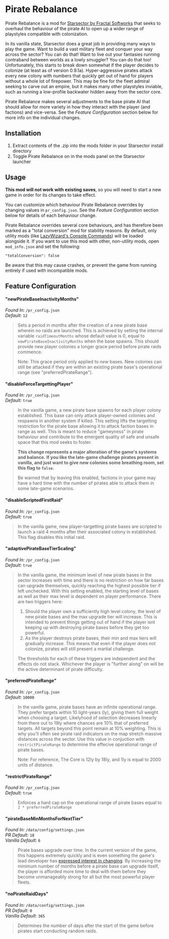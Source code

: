 
# Pirate Rebalance  
Pirate Rebalance is a mod for [Starsector by Fractal Softworks](https://fractalsoftworks.com/) that seeks to overhaul the behaviour of the pirate AI to open up a wider range of playstyles compatible with colonization.

In its vanilla state, Starsector does a great job in providing many ways to play the game. Want to build a vast military fleet and conquer your way across the sector? You can do that! Want to live out your fantasies running contraband between worlds as a lowly smuggler? You can do that too! Unfortunately, this starts to break down somewhat if the player decides to colonize (at least as of version 0.9.1a). Hyper-aggressive pirates attack every new colony with numbers that quickly get out of hand for players without a whole lot of firepower. This may be fine for the fleet admiral seeking to carve out an empire, but it makes many other playstyles inviable, such as running a low-profile backwater hidden away from the sector core.

Pirate Rebalance makes several adjustments to the base pirate AI that should allow for more variety in how they interact with the player (and factions) and vice-versa. See the _Feature Configuration_ section below for more info on the individual changes.

## Installation  
  
1. Extract contents of the .zip into the mods folder in your Starsector install directory  
2. Toggle Pirate Rebalance on in the mods panel on the Starsector launcher  
  
## Usage  

**This mod will not work with existing saves**, so you will need to start a new game in order for its changes to take effect.
  
You can customize which behaviour Pirate Rebalance overrides by changing values in `pr_config.json`. See the _Feature Configuration_ section below for details of each behaviour change.  
  
Pirate Rebalance overrides several core behaviours, and has therefore been marked as a "total conversion" mod for stability reasons. By default, only utility mods (like [LazyWizard's Console Commands](https://fractalsoftworks.com/forum/index.php?topic=4106.0)) will be loaded alongside it. If you want to use this mod with other, non-utility mods, open `mod_info.json` and set the following:

`"totalConversion": false`  

Be aware that this may cause crashes, or prevent the game from running entirely if used with incompatible mods.

## Feature Configuration

#### "newPirateBaseInactivityMonths"
_Found In:_ `/pr_config.json`  
_Default:_ `12`  

>Sets a period in months after the creation of a new pirate base wherein no raids are launched. This is achieved by setting the internal variable `raidTimeoutMonths` whose default value is 0, equal to `newPirateBaseInactivityMonths` when the base spawns. This should provide new player colonies a longer grace period before pirate raids commence.  
>
>Note: This grace period only applied to _new_ bases. New colonies can still be attacked if they are within an existing pirate base's operational range (see "preferredPirateRange").

#### "disableForceTargettingPlayer"  
_Found In:_ `/pr_config.json`  
_Default:_ `true`  

>In the vanilla game, a new pirate base spawns for each player colony established. This base can only attack player-owned colonies and respawns in another system if killed. This setting lifts the targetting restriction for the pirate base allowing it to attack faction bases in range as well. This is meant to reduce "gameyness" in pirate behaviour and contribute to the emergent quality of safe and unsafe space that this mod seeks to foster.  
>
>**This change represents a major alteration of the game's systems and balance. If you like the late-game challenge pirates present in vanilla, and just want to give new colonies some breathing room, set this flag to `false`.**  
>
>Be warned that by leaving this enabled, factions in your game may have a hard time with the number of pirates able to attack them in some late-game scenarios.

#### "disableScriptedFirstRaid"  
_Found In:_ `/pr_config.json`  
_Default:_ `true`  

>In the vanilla game, new player-targetting pirate bases are scripted to launch a raid 4 months after their associated colony in established. This flag disables this initial raid.  


#### "adaptivePirateBaseTierScaling"
_Found In:_ `/pr_config.json`  
_Default:_ `true`  

>In the vanilla game, the minimum level of new pirate bases in the sector increases with time and there is no restriction on how far bases can upgrade themselves, quickly reaching the highest possible tier if left unchecked. With this setting enabled, the starting level of bases as well as their max level is dependent on player performance. There are two triggers here:
> 1. Should the player own a sufficiently high level colony, the level of new pirate bases and the max upgrade tier will increase. This is intended to prevent things getting out of hand if the player isnt keeping up with destroying pirate bases before they get too powerful.  
> 2. As the player destroys pirate bases, their min and max tiers will gradually increase. This means that even if the player does not colonize, pirates will still present a martial challenge.  
> 
>The thresholds for each of these triggers are independent and the effects do not stack. Whichever the player is "further along" on will be the active determinant of pirate difficulty. 

#### "preferredPirateRange"  
_Found In:_ `/pr_config.json`  
_Default:_ `10000`  

>In the vanilla game, pirate bases have an infinite operational range. They prefer targets within 10 light-years (ly), giving them full weight when choosing a target. Likelyhood of selection decreases linearly from there out to 19ly where chances are 10% that of preferred targets. All targets beyond this point remain at 10% weighting. This is why you'll often see pirate raid indicators on the map stretch massive distances across the sector. Use this value in conjuction with `restrictPirateRange` to determine the effecive operational range of pirate bases.
>
>Note: For reference, The Core is 12ly by 18ly, and 1ly is equal to 2000 units of distance.

#### "restrictPirateRange"
_Found In:_ `/pr_config.json`  
_Default:_ `true`

>Enforces a hard cap on the operational range of pirate bases equal to `2 * preferredPirateRange`

#### "pirateBaseMinMonthsForNextTier"  
_Found In:_ `/data/config/settings.json`  
_PR Default:_ `18`  
_Vanilla Default:_ `6`  

>Pirate bases upgrade over time. In the current version of the game, this happens extremely quickly and is even something the game's lead developer has [expressed interest in changing](https://fractalsoftworks.com/forum/index.php?topic=15958.msg255547#msg255547). By increasing the minimum number of months before a pirate base can upgrade itself, the player is afforded more time to deal with them before they become unmanageably strong for all but the most powerful player fleets.

#### "noPirateRaidDays"
_Found In:_ `/data/config/settings.json`  
_PR Default:_ `0`  
_Vanilla Default:_ `365`  

>Determines the number of days after the start of the game before pirates start conducting random raids.
